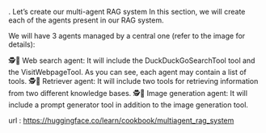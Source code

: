 . Let’s create our multi-agent RAG system
In this section, we will create each of the agents present in our RAG system.

We will have 3 agents managed by a central one (refer to the image for details):

🕵💬 Web search agent: It will include the DuckDuckGoSearchTool tool and the VisitWebpageTool. As you can see, each agent may contain a list of tools.
🕵💬 Retriever agent: It will include two tools for retrieving information from two different knowledge bases.
🕵💬 Image generation agent: It will include a prompt generator tool in addition to the image generation tool.

url : https://huggingface.co/learn/cookbook/multiagent_rag_system
